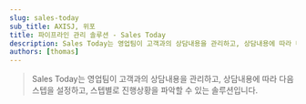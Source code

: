 ```yaml
---
slug: sales-today
sub_title: AXISJ, 위포
title: 파이프라인 관리 솔루션 - Sales Today
description: Sales Today는 영업팀이 고객과의 상담내용을 관리하고, 상담내용에 따라 다음 스텝을 설정하고, 스텝별로 진행상황을 파악할 수 있는 솔루션입니다.
authors: [thomas]
---
```


> Sales Today는 영업팀이 고객과의 상담내용을 관리하고, 상담내용에 따라 다음 스텝을 설정하고, 스텝별로 진행상황을 파악할 수 있는 솔루션입니다.

